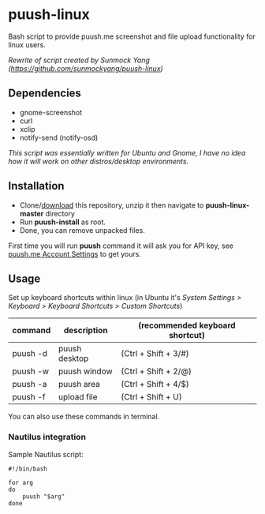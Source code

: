 puush-linux
===========
Bash script to provide puush.me screenshot and file upload functionality for linux users.

_Rewrite of script created by Sunmock Yang (https://github.com/sunmockyang/puush-linux)_

## Dependencies
 - gnome-screenshot
 - curl
 - xclip
 - notify-send (notify-osd)

_This script was essentially written for Ubuntu and Gnome, I have no idea how it will work on other distros/desktop environments._

## Installation
- Clone/[download](https://github.com/jacklul/puush-linux/archive/master.zip) this repository, unzip it then navigate to **puush-linux-master** directory
- Run **puush-install** as root.
- Done, you can remove unpacked files.

First time you will run **puush** command it will ask you for API key, see [puush.me Account Settings](http://puush.me/account/settings) to get yours.

## Usage
Set up keyboard shortcuts within linux (in Ubuntu it's *System Settings > Keyboard > Keyboard Shortcuts > Custom Shortcuts*)

| command  | description | (recommended keyboard shortcut) |
| ------------- | ------------- | ------------- |
| puush -d  | puush desktop  | (Ctrl + Shift + 3/#)  |
| puush -w  | puush window  | (Ctrl + Shift + 2/@)  |
| puush -a  | puush area  | (Ctrl + Shift + 4/$)  |
| puush -f  | upload file  | (Ctrl + Shift + U)  |

You can also use these commands in terminal.

### Nautilus integration
Sample Nautilus script:
```
#!/bin/bash

for arg 
do
	puush "$arg"
done
```
